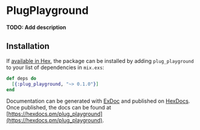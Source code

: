 # PlugPlayground

**TODO: Add description**

## Installation

If [available in Hex](https://hex.pm/docs/publish), the package can be installed
by adding `plug_playground` to your list of dependencies in `mix.exs`:

```elixir
def deps do
  [{:plug_playground, "~> 0.1.0"}]
end
```

Documentation can be generated with [ExDoc](https://github.com/elixir-lang/ex_doc)
and published on [HexDocs](https://hexdocs.pm). Once published, the docs can
be found at [https://hexdocs.pm/plug_playground](https://hexdocs.pm/plug_playground).


